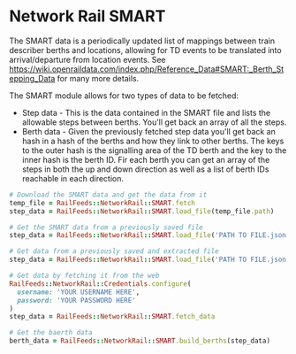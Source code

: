 # Network Rail SMART 

The SMART data is a periodically updated list of mappings between train describer berths
and locations, allowing for TD events to be translated into arrival/departure from location
events.
See <https://wiki.openraildata.com/index.php/Reference_Data#SMART:_Berth_Stepping_Data>
for many more details.

The SMART module allows for two types of data to be fetched:

* Step data - This is the data contained in the SMART file and lists the allowable
steps between berths. You'll get back an array of all the steps.
* Berth data - Given the previously fetched step data you'll get back an hash in a hash
of the berths and how they link to other berths. The keys to the outer hash is the signalling
area of the TD berth and the key to the inner hash is the berth ID. Fir each berth you can
get an array of the steps in both the up and down direction as well as a list of berth IDs
reachable in each direction.

```ruby
# Download the SMART data and get the data from it
temp_file = RailFeeds::NetworkRail::SMART.fetch
step_data = RailFeeds::NetworkRail::SMART.load_file(temp_file.path)

# Get the SMART data from a previously saved file
step_data = RailFeeds::NetworkRail::SMART.load_file('PATH TO FILE.json.gz')

# Get data from a previously saved and extracted file
step_data = RailFeeds::NetworkRail::SMART.load_file('PATH TO FILE.json')

# Get data by fetching it from the web
RailFeeds::NetworkRail::Credentials.configure(
  username: 'YOUR USERNAME HERE',
  password: 'YOUR PASSWORD HERE'
)
step_data = RailFeeds::NetworkRail::SMART.fetch_data

# Get the baerth data
berth_data = RailFeeds::NetworkRail::SMART.build_berths(step_data)
```
